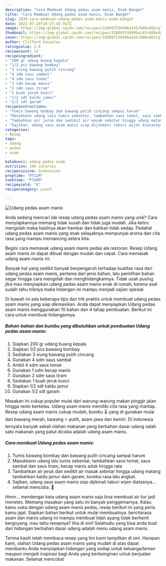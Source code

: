 ```yaml
---
description: "Cara Membuat Udang pedas asam manis, Enak Banget"
title: "Cara Membuat Udang pedas asam manis, Enak Banget"
slug: 2939-cara-membuat-udang-pedas-asam-manis-enak-banget
date: 2021-07-24T14:37:43.917Z
image: https://img-global.cpcdn.com/recipes/32689f53b996a145/680x482cq70/udang-pedas-asam-manis-foto-resep-utama.jpg
thumbnail: https://img-global.cpcdn.com/recipes/32689f53b996a145/680x482cq70/udang-pedas-asam-manis-foto-resep-utama.jpg
cover: https://img-global.cpcdn.com/recipes/32689f53b996a145/680x482cq70/udang-pedas-asam-manis-foto-resep-utama.jpg
author: Clifford Gonzales
ratingvalue: 3.6
reviewcount: 12
recipeingredient:
- "200 gr udang buang kepala"
- "1/2 pcs bawang bombay"
- "3 siung bawang putih cincang"
- "4 sdm saus sambal"
- "4 sdm saus tomat"
- "1 sdm kecap manis"
- "2 sdm saus tiram"
- "1 buah jeruk kunci"
- "1/2 sdt kaldu jamur"
- "1/2 sdt garam"
recipeinstructions:
- "Tumis bawang bombay dan bawang putih cincang sampai harum"
- "Masukkann udang lalu tumis sebentar, tambahkan saos tomat, saus sambal dan saus tiram, kecap manis aduk hingga rata"
- "Tambahkan air jeruk dan sedikit air masak sebntar hingga udang matang tambahkan kaldu jamur dam garam, koreksi rasa lalu angkat."
- "Sajikan, udang saus asam manis siap dijikmati taburi wijen diatasnya... selamat mencoba..🥰"
categories:
- Resep
tags:
- udang
- pedas
- asam

katakunci: udang pedas asam 
nutrition: 296 calories
recipecuisine: Indonesian
preptime: "PT12M"
cooktime: "PT46M"
recipeyield: "4"
recipecategory: Lunch

---
```



![Udang pedas asam manis](https://img-global.cpcdn.com/recipes/32689f53b996a145/680x482cq70/udang-pedas-asam-manis-foto-resep-utama.jpg)

Anda sedang mencari ide resep udang pedas asam manis yang unik? Cara menyiapkannya memang tidak susah dan tidak juga mudah. Jika keliru mengolah maka hasilnya akan hambar dan bahkan tidak sedap. Padahal udang pedas asam manis yang enak selayaknya mempunyai aroma dan cita rasa yang mampu memancing selera kita.

Begini cara memasak udang asam manis pedas ala restoran. Resep Udang asam manis ini dapat dibuat dengan mudah dan cepat. Cara memasak udang asam manis ini.

Banyak hal yang sedikit banyak berpengaruh terhadap kualitas rasa dari udang pedas asam manis, pertama dari jenis bahan, lalu pemilihan bahan segar hingga cara mengolah dan menghidangkannya. Tidak usah pusing jika mau menyiapkan udang pedas asam manis enak di rumah, karena asal sudah tahu triknya maka hidangan ini mampu menjadi sajian spesial.


Di bawah ini ada beberapa tips dan trik praktis untuk membuat udang pedas asam manis yang siap dikreasikan. Anda dapat menyiapkan Udang pedas asam manis menggunakan 10 bahan dan 4 tahap pembuatan. Berikut ini cara untuk membuat hidangannya.

<!--inarticleads1-->

##### Bahan-bahan dan bumbu yang dibutuhkan untuk pembuatan Udang pedas asam manis:

1. Siapkan 200 gr udang buang kepala
1. Siapkan 1/2 pcs bawang bombay
1. Sediakan 3 siung bawang putih cincang
1. Gunakan 4 sdm saus sambal
1. Ambil 4 sdm saus tomat
1. Gunakan 1 sdm kecap manis
1. Gunakan 2 sdm saus tiram
1. Sediakan 1 buah jeruk kunci
1. Siapkan 1/2 sdt kaldu jamur
1. Gunakan 1/2 sdt garam


Masakan ini cukup populer mulai dari warung-warung makan pinggir jalan hingga resto berkelas. Udang asam manis memiliki cita rasa yang mantap. Resep udang asam manis cukup mudah, bumbu ⏳ yang di gunakan mulai dari bawang merah, bawang ⭐ putih, asam jawa dan kemiri. Di indonesia ternyata banyak sekali olahan makanan yang berbahan dasar udang salah satu makanan yang patut dicoba adalah udang asam manis. 

<!--inarticleads2-->

##### Cara membuat Udang pedas asam manis:

1. Tumis bawang bombay dan bawang putih cincang sampai harum
1. Masukkann udang lalu tumis sebentar, tambahkan saos tomat, saus sambal dan saus tiram, kecap manis aduk hingga rata
1. Tambahkan air jeruk dan sedikit air masak sebntar hingga udang matang tambahkan kaldu jamur dam garam, koreksi rasa lalu angkat.
1. Sajikan, udang saus asam manis siap dijikmati taburi wijen diatasnya... selamat mencoba..🥰


Hmm… mendengar kata udang asam manis saja bisa membuat air liur jadi menetes. Memang masakan yang satu ini banyak penggemarnya. Kalau kamu suka dengan udang asam manis pedas, resep berikut ini yang perlu kamu jajal. Siapkan bahan berikut untuk mulai membuatnya. bercitarasa asam dan manis udang ini mampu membuat lidah ayang tidak berhenti bergoyang. mau tahu resepnya? liha di sini! Salahsatu yang bisa anda buat dari hidangan berbahan dasar udang adalah menu udang asam manis. 

Terima kasih telah membaca resep yang tim kami tampilkan di sini. Harapan kami, olahan Udang pedas asam manis yang mudah di atas dapat membantu Anda menyiapkan hidangan yang sedap untuk keluarga/teman maupun menjadi inspirasi bagi Anda yang berkeinginan untuk berjualan makanan. Selamat mencoba!

